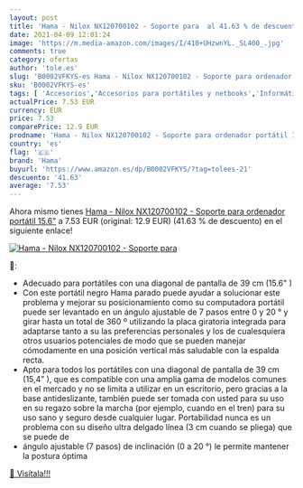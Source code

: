 ```yaml
---
layout: post
title: 'Hama - Nilox NX120700102 - Soporte para  al 41.63 % de descuento'
date: 2021-04-09 12:01:24
image: 'https://m.media-amazon.com/images/I/410+UHzwnYL._SL400_.jpg'
comments: true
category: ofertas
author: 'tole.es'
slug: 'B0002VFKYS-es Hama - Nilox NX120700102 - Soporte para ordenador portátil...'
sku: 'B0002VFKYS-es'
tags: [ 'Accesorios','Accesorios para portátiles y netbooks','Informática','Soportes de regazo para portátiles y netbooks','hama','ordenador', ]
actualPrice: 7.53 EUR
currency: EUR
price: 7.53
comparePrice: 12.9 EUR
prodname: 'Hama - Nilox NX120700102 - Soporte para ordenador portátil 15.6"'
country: 'es'
flag: '🇪🇸'
brand: 'Hama'
buyurl: 'https://www.amazon.es/dp/B0002VFKYS/?tag=tolees-21'
descuento: '41.63'
average: '7.53'
---
```


Ahora mismo tienes [Hama - Nilox NX120700102 - Soporte para ordenador portátil 15.6"](https://www.amazon.es/dp/B0002VFKYS/?tag=tolees-21) a 7.53 EUR (original: 12.9 EUR) (41.63 %  de descuento) en el siguiente enlace!

[![Hama - Nilox NX120700102 - Soporte para ](https://m.media-amazon.com/images/I/410+UHzwnYL._SL400_.jpg)](https://www.amazon.es/dp/B0002VFKYS/?tag=tolees-21)

🔎:

- Adecuado para portátiles con una diagonal de pantalla de 39 cm (15.6" )
- Con este portátil negro Hama parado puede ayudar a solucionar este problema y mejorar su posicionamiento como su computadora portátil puede ser levantado en un ángulo ajustable de 7 pasos entre 0 y 20 ° y girar hasta un total de 360 ​​º utilizando la placa giratoria integrada para adaptarse tanto a su las preferencias personales y los de cualesquiera otros usuarios potenciales de modo que se pueden manejar cómodamente en una posición vertical más saludable con la espalda recta.
- Apto para todos los portátiles con una diagonal de pantalla de 39 cm (15,4” ), que es compatible con una amplia gama de modelos comunes en el mercado y no se limita a utilizar en un escritorio, pero gracias a la base antideslizante, también puede ser tomada con usted para su uso en su regazo sobre la marcha (por ejemplo, cuando en el tren) para su uso sano y seguro desde cualquier lugar. Portabilidad nunca es un problema con su diseño ultra delgado línea (3 cm cuando se pliega) que se puede de
- ángulo ajustable (7 pasos) de inclinación (0 a 20 °) le permite mantener la postura óptima

[🛒 Visítala!!!](https://www.amazon.es/dp/B0002VFKYS/?tag=tolees-21)
